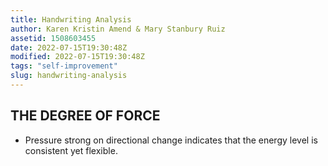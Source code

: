 ```yaml
---
title: Handwriting Analysis
author: Karen Kristin Amend & Mary Stanbury Ruiz
assetid: 1508603455
date: 2022-07-15T19:30:48Z
modified: 2022-07-15T19:30:48Z
tags: "self-improvement"
slug: handwriting-analysis
---
```


## THE DEGREE OF FORCE

*  Pressure strong on directional change indicates that the energy level is consistent yet flexible.

